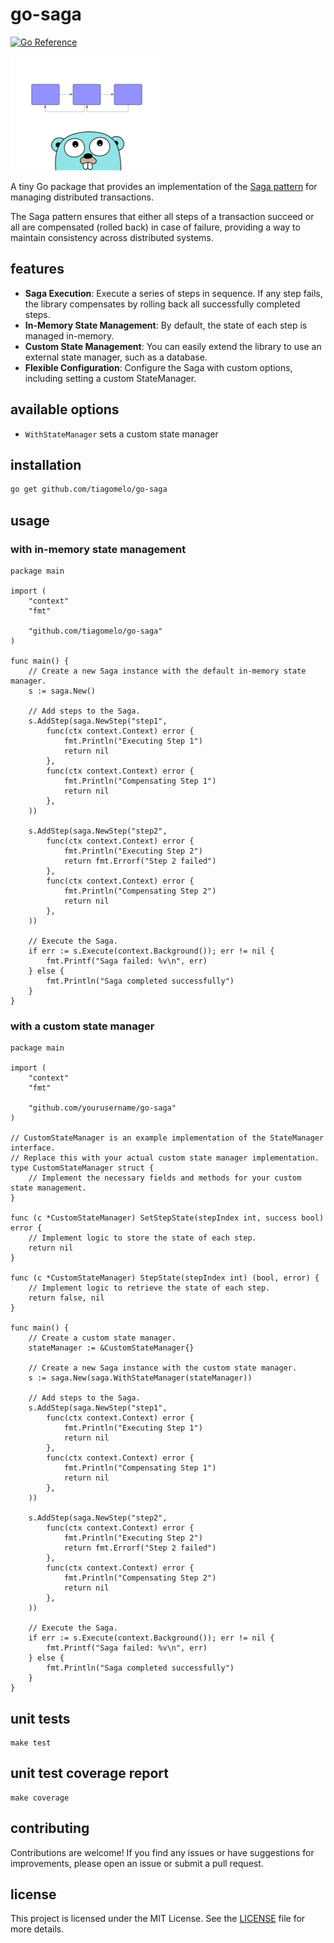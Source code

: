 # go-saga

[![Go Reference](https://pkg.go.dev/badge/github.com/tiagomelo/go-saga.svg)](https://pkg.go.dev/github.com/tiagomelo/go-saga)

![logo](logo.png)

A tiny Go package that provides an implementation of the [Saga pattern](https://microservices.io/patterns/data/saga.html) for managing distributed transactions. 

The Saga pattern ensures that either all steps of a transaction succeed or all are compensated (rolled back) in case of failure, providing a way to maintain consistency across distributed systems.

## features

- **Saga Execution**: Execute a series of steps in sequence. If any step fails, the library compensates by rolling back all successfully completed steps.
- **In-Memory State Management**: By default, the state of each step is managed in-memory.
- **Custom State Management**: You can easily extend the library to use an external state manager, such as a database.
- **Flexible Configuration**: Configure the Saga with custom options, including setting a custom StateManager.

## available options

- `WithStateManager` sets a custom state manager

## installation

```bash
go get github.com/tiagomelo/go-saga
```

## usage

### with in-memory state management

```
package main

import (
	"context"
	"fmt"

	"github.com/tiagomelo/go-saga"
)

func main() {
	// Create a new Saga instance with the default in-memory state manager.
	s := saga.New()

	// Add steps to the Saga.
	s.AddStep(saga.NewStep("step1",
		func(ctx context.Context) error {
			fmt.Println("Executing Step 1")
			return nil
		},
		func(ctx context.Context) error {
			fmt.Println("Compensating Step 1")
			return nil
		},
	))

	s.AddStep(saga.NewStep("step2",
		func(ctx context.Context) error {
			fmt.Println("Executing Step 2")
			return fmt.Errorf("Step 2 failed")
		},
		func(ctx context.Context) error {
			fmt.Println("Compensating Step 2")
			return nil
		},
	))

	// Execute the Saga.
	if err := s.Execute(context.Background()); err != nil {
		fmt.Printf("Saga failed: %v\n", err)
	} else {
		fmt.Println("Saga completed successfully")
	}
}

```

### with a custom state manager

```
package main

import (
	"context"
	"fmt"

	"github.com/yourusername/go-saga"
)

// CustomStateManager is an example implementation of the StateManager interface.
// Replace this with your actual custom state manager implementation.
type CustomStateManager struct {
	// Implement the necessary fields and methods for your custom state management.
}

func (c *CustomStateManager) SetStepState(stepIndex int, success bool) error {
	// Implement logic to store the state of each step.
	return nil
}

func (c *CustomStateManager) StepState(stepIndex int) (bool, error) {
	// Implement logic to retrieve the state of each step.
	return false, nil
}

func main() {
	// Create a custom state manager.
	stateManager := &CustomStateManager{}

	// Create a new Saga instance with the custom state manager.
	s := saga.New(saga.WithStateManager(stateManager))

	// Add steps to the Saga.
	s.AddStep(saga.NewStep("step1",
		func(ctx context.Context) error {
			fmt.Println("Executing Step 1")
			return nil
		},
		func(ctx context.Context) error {
			fmt.Println("Compensating Step 1")
			return nil
		},
	))

	s.AddStep(saga.NewStep("step2",
		func(ctx context.Context) error {
			fmt.Println("Executing Step 2")
			return fmt.Errorf("Step 2 failed")
		},
		func(ctx context.Context) error {
			fmt.Println("Compensating Step 2")
			return nil
		},
	))

	// Execute the Saga.
	if err := s.Execute(context.Background()); err != nil {
		fmt.Printf("Saga failed: %v\n", err)
	} else {
		fmt.Println("Saga completed successfully")
	}
}

```

## unit tests

```
make test
```

## unit test coverage report

```
make coverage
```

## contributing

Contributions are welcome! If you find any issues or have suggestions for improvements, please open an issue or submit a pull request.

## license

This project is licensed under the MIT License. See the [LICENSE](LICENSE) file for more details.